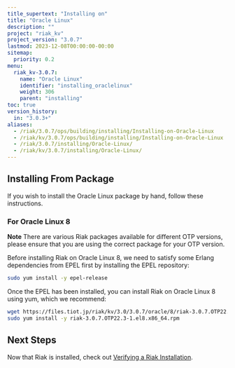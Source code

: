 ```yaml
---
title_supertext: "Installing on"
title: "Oracle Linux"
description: ""
project: "riak_kv"
project_version: "3.0.7"
lastmod: 2023-12-08T00:00:00-00:00
sitemap:
  priority: 0.2
menu:
  riak_kv-3.0.7:
    name: "Oracle Linux"
    identifier: "installing_oraclelinux"
    weight: 306
    parent: "installing"
toc: true
version_history:
  in: "3.0.3+"
aliases:
  - /riak/3.0.7/ops/building/installing/Installing-on-Oracle-Linux
  - /riak/kv/3.0.7/ops/building/installing/Installing-on-Oracle-Linux
  - /riak/3.0.7/installing/Oracle-Linux/
  - /riak/kv/3.0.7/installing/Oracle-Linux/
---
```


[install source index]: {{<baseurl>}}riak/kv/3.0.7/setup/installing/source
[install source erlang]: {{<baseurl>}}riak/kv/3.0.7/setup/installing/source/erlang
[install verify]: {{<baseurl>}}riak/kv/3.0.7/setup/installing/verify

## Installing From Package

If you wish to install the Oracle Linux package by hand, follow these
instructions.

### For Oracle Linux 8

**Note** There are various Riak packages available for different OTP versions, please ensure that you are using the correct package for your OTP version.

Before installing Riak on Oracle Linux 8, we need to satisfy some Erlang dependencies
from EPEL first by installing the EPEL repository:

```bash
sudo yum install -y epel-release
```

Once the EPEL has been installed, you can install Riak on Oracle Linux 8 using yum, which we recommend:

```bash
wget https://files.tiot.jp/riak/kv/3.0/3.0.7/oracle/8/riak-3.0.7.OTP22.3-1.el8.x86_64.rpm
sudo yum install -y riak-3.0.7.OTP22.3-1.el8.x86_64.rpm
```

## Next Steps

Now that Riak is installed, check out [Verifying a Riak Installation][install verify].


